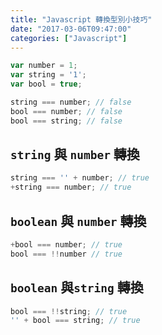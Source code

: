 ```yaml
---
title: "Javascript 轉換型別小技巧"
date: "2017-03-06T09:47:00"
categories: ["Javascript"]
---
```


```js
var number = 1;
var string = '1';
var bool = true;

string === number; // false
bool === number; // false
bool === string; // false
```  

## `string` 與 `number` 轉換
```js
string === '' + number; // true
+string === number; // true
```

## `boolean` 與 `number` 轉換
```js
+bool === number; // true  
bool === !!number // true
```

## `boolean` 與`string` 轉換
```js
bool === !!string; // true
'' + bool === string; // true
```
